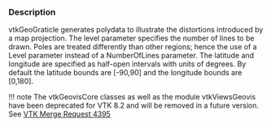 ### Description

vtkGeoGraticle generates polydata to illustrate the distortions introduced by a map projection. The level parameter specifies the number of lines to be drawn. Poles are treated differently than other regions; hence the use of a Level parameter instead of a NumberOfLines parameter. The latitude and longitude are specified as half-open intervals with units of degrees. By default the latitude bounds are [-90,90] and the longitude
bounds are [0,180].

!!! note
    The vtkGeovisCore classes as well as the module vtkViewsGeovis have been deprecated for VTK 8.2 and will be removed in a future version.
    See [VTK Merge Request 4395](https://gitlab.kitware.com/vtk/vtk/merge_requests/4395)
